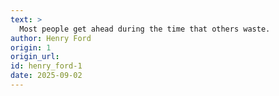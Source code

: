 ```yaml
---
text: >
  Most people get ahead during the time that others waste.
author: Henry Ford
origin: 1
origin_url:
id: henry_ford-1
date: 2025-09-02 
---
```


